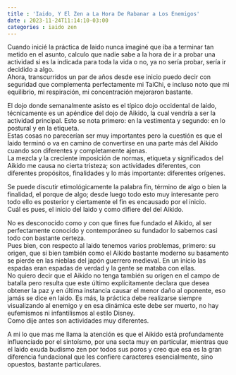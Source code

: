 ```yaml
---
title : 'Iaido, Y El Zen a La Hora De Rabanar a Los Enemigos'
date : 2023-11-24T11:14:10-03:00
categories : iaido zen
---
```



Cuando inicié la práctica  de Iaido nunca imaginé que iba a terminar tan metido en el asunto, calculo que nadie sabe a la hora de ir a probar una actividad si es la indicada para toda la vida o no, ya no sería probar, sería  ir decidido a algo. \
Ahora, transcurridos un par de años desde ese inicio puedo decir con seguridad que complementa perfectamente mi TaiChi, e incluso noto que mi equilibrio, mi respiración, mi concentración mejoraron bastante.

El dojo donde semanalmente asisto es el típico dojo occidental de Iaido, técnicamente  es un apéndice del dojo de Aikido, la cual vendría a ser la actividad principal. Esto se nota primero: en la vestimenta  y segundo: en lo postural y en la etiqueta. \
Estas cosas no parecerían  ser muy importantes pero la cuestión es que el Iaido terminó o va en camino de convertirse en una parte más del Aikido cuando son diferentes y completamente ajenas. \
La mezcla y la creciente imposición de normas, etiqueta y significados del Aikido me causa no cierta tristeza; son actividades diferentes, con diferentes propósitos, finalidades  y lo más importante: diferentes orígenes.

Se puede discutir etimológicamente la palabra fin, término de algo o bien la finalidad, el porque de algo; desde luego todo esto muy interesante pero todo ello es posterior y ciertamente el fin es encausado por el inicio. \
Cuál es pues, el inicio del Iaido y como difiere del del Aikido.

No es desconocido como y con que fines fue fundado el Aikido, al ser perfectamente conocido y contemporáneo su fundador lo sabemos casi todo con bastante certeza. \
Pues bien, con respecto al Iaido tenemos varios problemas, primero: su origen, que si bien también como el Aikido bastante moderno su basamento se pierde en las nieblas del japón guerrero medieval. En un inicio las espadas eran espadas de verdad y la gente se mataba con ellas. \
No quiero decir que el Aikido no tenga también su origen en el campo de batalla pero resulta que este último explícitamente declara que desea obtener la paz y en última instancia causar el menor daño al oponente, eso jamás se dice en Iaido. Es más, la práctica debe realizarse siempre visualizando al enemigo y en esa dinámica este debe ser muerto, no hay eufemismos ni infantilismos al estilo Disney. \
Como dije antes son actividades muy diferentes.

A mi lo que mas me llama la atención es que el Aikido está profundamente influenciado por el sintoísmo, por una secta muy en particular, mientras que el Iaido exuda budismo zen por todos sus poros y creo que esa es la gran diferencia fundacional que les confiere caracteres esencialmente, sino opuestos, bastante particulares.

